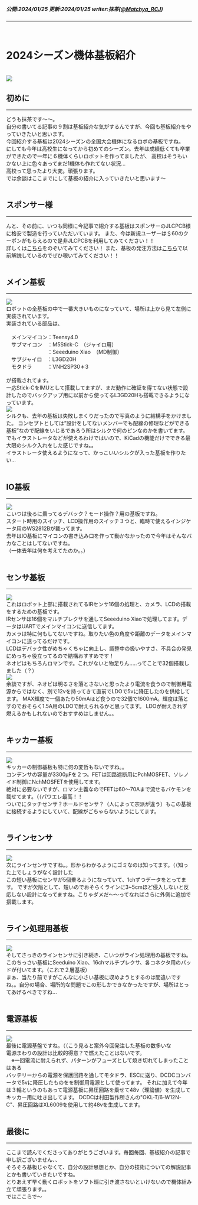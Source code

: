 ##### 公開:2024/01/25 更新:2024/01/25 writer:抹茶([@Matchya_RCJ](https://twitter.com/Matchya_RCJ))
---
<br>

# 2024シーズン機体基板紹介

<br>
<img src="title.png" class="postpic"> 
<br>

## 初めに
---
どうも抹茶です～～。<br>
自分の書いてる記事の９割は基板紹介な気がするんですが、今回も基板紹介をやっていきたいと思います。<br>
今回紹介する基板は2024シーズンの全国大会機体になるロボの基板ですね。<br>
にしても今年は高校生になってから初めてのシーズン。去年は成績低くても卒業ができたので一年に６機体くらいロボットを作ってましたが、
高校はそうもいかない上に色々あってまだ1機体も作れてない状況...　<br>
高校って思ったより大変。頑張ります。<br>
では余談はここまでにして基板の紹介に入っていきたいと思います〜
<br>
<br>

## スポンサー様
---
んと、その前に、いつも同様に今記事で紹介する基板はスポンサーのJLCPCB様に格安で製造を行っていただいています。
また、今は新規ユーザーは＄60のクーポンがもらえるので是非JLCPCBを利用してみてください！！<br>
詳しくは[こちら](https://jlcpcb.com/JPV?from=VGPJP&gad_source=1&gclid=Cj0KCQiAh8OtBhCQARIsAIkWb6-Nsn19GPWQXA-fvZVW8wMP9Eka_3Mpn_2V5Xhsw0oPhY9CmHIowX4aAkU3EALw_wcB)をのぞいてみてください！
また、基板の発注方法は[こちら](https://munako-artemis.github.io/blog/20221230/index.html)で以前解説しているのでぜひ覗いてみてください！！
<br>
<br>

## メイン基板
---
<img src="1.JPG" class="postpic"> 
<br>
ロボットの全基板の中で一番大きいものになっていて、場所は上から見て左側に実装されています。<br>
実装されている部品は、<br>
<br>
　メインマイコン：Teensy4.0<br>
　サブマイコン　：M5Stick-C　（ジャイロ用）<br>
　　　　　　　　：Seeeduino Xiao　（MD制御）<br>
　サブジャイロ　：L3GD20H<br>
　モタドラ　　　：VNH2SP30＊3<br>
<br>
が搭載されてます。<br>
一応Stick-CをIMUとして搭載してますが、まだ動作に確証を得てない状態で設計したのでバックアップ用に以前から使ってるL3GD20Hも搭載できるようになっています。
<br>
<img src="2.JPG" class="postpic"> 
<br>
シルクも、去年の基板は失敗しまくりだったので写真のように結構手をかけました。
コンセプトとしては”設計をしてないメンバーでも配線の修理などができる基板”なので配線をいじるであろう所はシルクで何のピンなのかを書いてます。<br>
でもイラストレータなどが使えるわけではいので、KiCadの機能だけでできる最大限のシルク入れをした感じですね。。<br>
イラストレータ使えるようになって、かっこいいシルクが入った基板を作りたい...
<br>
<br>

## IO基板
---
<img src="3.JPG" class="postpic"> 
<br>
こいつは後ろに乗ってるデバック？モード操作？用の基板ですね。<br>
スタート時用のスイッチ、LCD操作用のスイッチ３つと、臨時で使えるインジケータ用のWS2812Bが載ってます。<br>
去年はIO基板にマイコンの書き込み口を作って動かなかったので今年はそんなバカなことはしてないですね。<br>
（一体去年は何を考えてたのか。。）
<br>
<br>

## センサ基板
---
<img src="4.JPG" class="postpic"> 
<br>
これはロボット上部に搭載されてるIRセンサ16個の処理と、カメラ、LCDの搭載をするための基板です。<br>
IRセンサは16個をマルチプレクサを通してSeeeduino Xiaoで処理してます。データはUARTでメインマイコンに送信してます。<br>
カメラは特に何もしてないですね。取りたい色の角度や距離のデータをメインマイコンに送ってるだけです。<br>
LCDはデバック性がめちゃくちゃに向上し、調整中の扱いやすさ、不具合の発見にめっちゃ役立ってるので結構おすすめです！<br>
ネオピはもちろんロマンです。これがないと物足りん.....ってことで32個搭載しました（？）
<br>
<img src="5.png" class="postpic"> 
<br>
余談ですが、ネオピは明るさを落とさないと思ったより電流を食うので制御用電源からではなく、別で12vを持ってきて直前でLDOで5vに降圧したのを供給してます。
MAX輝度で一個あたり50mAほど食うので32個で1600mA。輝度は落とすのでおそらく1.5A用のLDOで耐えられるかと思ってます。
LDOが耐えきれず燃えるかもしれないのでおすすめはしません。。
<br>
<br>

## キッカー基板
---
<img src="6.JPG" class="postpic"> 
<br>
キッカーの制御基板も特に何の変哲もないですね。。<br>
コンデンサの容量が3300μFを２つ。FETは回路遮断用にPchMOSFET、ソレノイド制御にNchMOSFETを使用してます。<br>
絶対に必要ないですが、ロマン主義なのでFETは60〜70Aまで流せるバケモンを載せてます。（（パワエレ最高！！<br>
ついでにタッチセンサ？ホールドセンサ？（人によって宗派が違う）もこの基板に接続するようにしていて、配線がごちゃらないようにしてます。
<br>
<br>

## ラインセンサ
---
<img src="7.JPG" class="postpic"> 
<br>
次にラインセンサですね。。形からわかるようにゴミなのは知ってます。（（知った上でしょうがなく設計した<br>
この短い基板にセンサが5個乗るようになっていて、1chずつデータをとってます。
ですが欠陥として、短いのでおそらくラインに3~5cmほど侵入しないと反応しない設計になってますね。こりゃダメだ〜〜ってなればさらに外側に追加で搭載します。
<br>
<br>

## ライン処理用基板
---
<img src="8.JPG" class="postpic"> 
<br>
そしてさっきのラインセンサに引き続き、こいつがライン処理用の基板ですね。<br>
このちっさい基板にSeeduino Xiao、16chマルチプレクサ、各コネクタ用のパッドが付いてます。（これで２層基板）<br>
まぁ、当たり前ですがこんなに小さい基板に収めようとするのは間違いですね。。自分の場合、場所的な問題でこの形しかできなかったですが、場所はとってあげるべきですね...
<br>
<br>

## 電源基板
---
<img src="9.JPG" class="postpic"> 
<br>
最後に電源基盤ですね。（（こう見ると案外今回発注した基板の数多いな<br>
電源まわりの設計は比較的得意？で燃えたことはないです。<br>
　※一回電流に耐えられず、パターンがフューズとして焼き切れてしまったことはある<br>
バッテリーからの電源を保護回路を通してモタドラ、ESCに送り、DCDCコンバータで5vに降圧したものをを制御用電源として使ってます。
それに加えて今年は３輪というのもあって電源基板に昇圧回路を乗せて48v（理論値）を生成してキッカー用に吐き出してます。
DCDCは村田製作所さんの"OKL-T/6-W12N-C"、昇圧回路はXL6009を使用して約48vを生成してます。
<br>
<br>

## 最後に
---
ここまで読んでくださってありがとうございます。毎回毎回、基板紹介の記事で申し訳ございません、、<br>
そろそろ基板じゃなくて、自分の設計思想とか、自分の技術についての解説記事とかも書いていきたいですね。<br>
とりあえず早く動くロボットをソフト班に引き渡さないといけないので機体組み立て頑張ります。。<br>
ではここらで～<br>